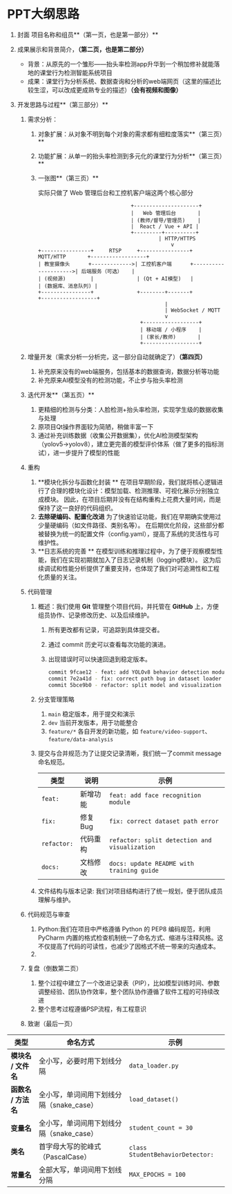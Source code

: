 # PPT大纲思路

1. 封面 项目名称和组员**（第一页，也是第一部分）**

2. 成果展示和背景简介，**（第二页，也是第二部分）**

   - 背景：从原先的一个雏形——抬头率检测app升华到一个稍加修补就能落地的课堂行为检测智能系统项目
   - 成果：课堂行为分析系统、数据查询和分析的web端网页（这里的描述比较生涩，可以改成更成熟专业的描述）**（会有视频和图像）**

3. 开发思路与过程**（第三部分）**

   1. 需求分析：

      1. 对象扩展：从对象不明到每个对象的需求都有细粒度落实**（第三页）**

      2. 功能扩展：从单一的抬头率检测到多元化的课堂行为分析**（第三页）**

      3. 一张图**（第三页）**

         实际只做了 Web 管理后台和工控机客户端这两个核心部分

         ```
                                       +---------------------+
                                       |   Web 管理后台       |
                                       | (教师/督导/管理员)    |
                                       |  React / Vue + API |
                                       +---------+----------+
                                             	| HTTP/HTTPS
                                            		v
         +----------------+     RTSP     +----------------+     MQTT/HTTP       +------------------+
         | 教室摄像头      +------------->| 工控机客户端      +--------------------->| 后端服务（可选）   |
         | (视频源)        |              | (Qt + AI模型)   |                     | (数据库、消息队列) |
         +----------------+              +--------+-------+                     +------------------+
                                                  |
                                                  | WebSocket / MQTT
                                                  v
                                          +------------------+
                                          | 移动端 / 小程序    |
                                          | (家长/教师)       |
                                          +------------------+
         ```

   2. 增量开发（需求分析一分析完，这一部分自动就确定了）**（第四页）**

      1. 补充原来没有的web端服务，包括基本的数据查询，数据分析等功能
      2. 补充原来AI模型没有的检测功能，不止步与抬头率检测

   3. 迭代开发**（第五页）**

      1. 更精细的检测与分类：人脸检测+抬头率检测，实现学生级的数据收集与处理
      2. 原项目Qt操作界面较为简陋，稍做丰富一下
      3. 通过补充训练数据（收集公开数据集），优化AI检测模型架构（yolov5->yolov8），建立更完善的模型评价体系（做了更多的指标测试），进一步提升了模型的性能

   4. 重构

      1. **模块化拆分与函数化封装 ** 
         在项目早期阶段，我们就将核心逻辑进行了合理的模块化设计：模型加载、检测推理、可视化展示分别独立成模块。
         因此，在项目后期并没有在结构重构上花费大量时间，而是保持了这一良好的代码组织。
      2. **去除硬编码、配置化改进** 
         为了快速验证功能，我们在早期确实使用过少量硬编码（如文件路径、类别名等）。
         在后期优化阶段，这些部分都被替换为统一的配置文件（config.yaml），提高了系统的灵活性与可维护性。
      3. **日志系统的完善 ** 
         在模型训练和推理过程中，为了便于观察模型性能，我们在实现初期就加入了日志记录机制（logging模块）。
         这为后续调试和性能分析提供了重要支持，也体现了我们对可追溯性和工程化质量的关注。

   5. 代码管理

      1. 概述：我们使用 **Git** 管理整个项目代码，并托管在 **GitHub** 上，方便组员协作、记录修改历史、以及后续维护。

         1. 所有更改都有记录，可追踪到具体提交者。

         2. 通过 commit 历史可以查看每次功能的演进。

         3. 出现错误时可以快速回退到稳定版本。

            ```bash
            commit 9fcae12 - feat: add YOLOv8 behavior detection module  
            commit 7e2a41d - fix: correct path bug in dataset loader  
            commit 5bce9b0 - refactor: split model and visualization
            ```

      2. 分支管理策略

         1. `main`		稳定版本，用于提交和演示
         2. `dev`		  当前开发版本，用于功能整合 
         3. `feature/*`  各自开发的新功能，如 `feature/video-support`、`feature/data-analysis`

      3. 提交与合并规范:为了让提交记录清晰，我们统一了commit message命名规范。

         | 类型        | 说明     | 示例                                          |
         | ----------- | -------- | --------------------------------------------- |
         | `feat:`     | 新增功能 | `feat: add face recognition module`           |
         | `fix:`      | 修复Bug  | `fix: correct dataset path error`             |
         | `refactor:` | 代码重构 | `refactor: split detection and visualization` |
         | `docs:`     | 文档修改 | `docs: update README with training guide`     |

      4. 文件结构与版本记录: 我们对项目结构进行了统一规划，便于团队成员理解与维护。

   6. 代码规范与审查

      1. Python:我们在项目中严格遵循 Python 的 PEP8 编码规范，利用 PyCharm 内置的格式检查机制统一了命名方式、缩进与注释风格。这不仅提高了代码的可读性，也减少了因格式不统一带来的沟通成本。
      2. 

   7. 复盘（倒数第二页）

      1. 整个过程中建立了一个改进记录表（PIP），比如模型训练时间、参数调整经验、团队协作效率，整个团队协作遵循了软件工程的可持续改进
      2. 整个思考过程遵循PSP流程，有工程意识

   8. 致谢（最后一页）

| 类型                | 命名方式                                 | 示例                             |
| ------------------- | ---------------------------------------- | -------------------------------- |
| **模块名 / 文件名** | 全小写，必要时用下划线分隔               | `data_loader.py`                 |
| **函数名 / 方法名** | 全小写，单词间用下划线分隔（snake_case） | `load_dataset()`                 |
| **变量名**          | 全小写，单词间用下划线分隔（snake_case） | `student_count = 30`             |
| **类名**            | 首字母大写的驼峰式（PascalCase）         | `class StudentBehaviorDetector:` |
| **常量名**          | 全部大写，单词间用下划线分隔             | `MAX_EPOCHS = 100`               |